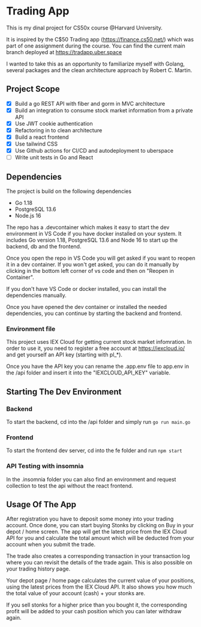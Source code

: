 # Trading App
This is my dinal project for CS50x course @Harvard University.

It is inspired by the C$50 Trading app (https://finance.cs50.net/) which was part of one assignment during the course. You can find the current main branch deployed at https://tradapp.uber.space

I wanted to take this as an opportunity to familiarize myself with Golang, several packages and the clean architecture approach by Robert C. Martin.


## Project Scope

- [x] Build a go REST API with fiber and gorm in MVC architecture
- [x] Build an integration to consume stock market information from a private API
- [x] Use JWT cookie authentication
- [x] Refactoring in to clean architecture
- [x] Build a react frontend
- [x] Use tailwind CSS
- [x] Use Github actions for CI/CD and autodeployment to uberspace
- [ ] Write unit tests in Go and React

## Dependencies
The project is build on the following dependencies
- Go 1.18
- PostgreSQL 13.6
- Node.js 16

The repo has a .devcontainer which makes it easy to start the dev environment in VS Code if you have docker installed on your system.
It includes Go version 1.18, PostgreSQL 13.6 and Node 16 to start up the backend, db and the frontend.

Once you open the repo in VS Code you will get asked if you want to reopen it in a dev container. If you won't get asked, you can do it manually by clicking in the bottom left corner of vs code and then on "Reopen in Container".

If you don't have VS Code or docker installed, you can install the dependencies manually.

Once you have opened the dev container or installed the needed dependencies, you can continue by starting the backend and frontend.

### Environment file
This project uses IEX Cloud for getting current stock market infomration. In order to use it, you need to register a free account at https://iexcloud.io/ and get yourself an API key (starting with pl_*).

Once you have the API key you can rename the .app.env file to app.env in the /api folder and insert it into the "IEXCLOUD_API_KEY" variable.

## Starting The Dev Environment

### Backend
To start the backend, cd into the /api folder and simply run `go run main.go`

### Frontend
To start the frontend dev server, cd into the fe folder and run `npm start`

### API Testing with insomnia
In the .insomnia folder you can also find an environment and request collection to test the api without the react frontend.

## Usage Of The App

After registration you have to deposit some money into your trading account. Once done, you can start buying Stonks by clicking on Buy in your depot / home screen. The app will get the latest price from the IEX Cloud API for you and calculate the total amount which will be deducted from your account when you submit the trade. 

The trade also creates a corresponding transaction in your transaction log where you can revisit the details of the trade again. This is also possible on your trading history page. 

Your depot page / home page calculates the current value of your positions, using the latest prices from the IEX Cloud API. It also shows you how much the total value of your account (cash) + your stonks are.

If you sell stonks for a higher price than you bought it, the corresponding profit will be added to your cash position which you can later withdraw again.
